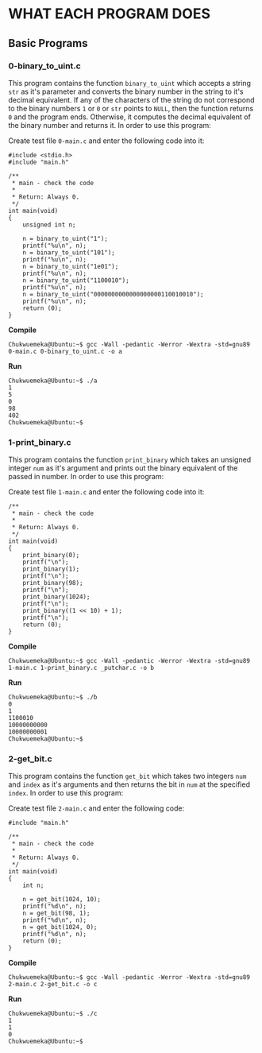 # WHAT EACH PROGRAM DOES

## Basic Programs

### 0-binary_to_uint.c
This program contains the function `binary_to_uint` which accepts a string `str` as it's parameter and converts the binary number in the string to it's decimal equivalent. If any of the characters of the string do not correspond to the binary numbers `1` or `0` or `str` points to `NULL`, then the function returns `0` and the program ends. Otherwise, it computes the decimal equivalent of the binary number and returns it. In order to use this program:

Create test file `0-main.c` and enter the following code into it:
```
#include <stdio.h>
#include "main.h"

/**
 * main - check the code
 *
 * Return: Always 0.
 */
int main(void)
{
    unsigned int n;

    n = binary_to_uint("1");
    printf("%u\n", n);
    n = binary_to_uint("101");
    printf("%u\n", n);
    n = binary_to_uint("1e01");
    printf("%u\n", n);
    n = binary_to_uint("1100010");
    printf("%u\n", n);
    n = binary_to_uint("0000000000000000000110010010");
    printf("%u\n", n);
    return (0);
}
```
**Compile**
```
Chukwuemeka@Ubuntu:~$ gcc -Wall -pedantic -Werror -Wextra -std=gnu89 0-main.c 0-binary_to_uint.c -o a
``` 
**Run**
```
Chukwuemeka@Ubuntu:~$ ./a 
1
5
0
98
402
Chukwuemeka@Ubuntu:~$ 
```

### 1-print_binary.c
This program contains the function `print_binary` which takes an unsigned integer `num` as it's argument and prints out the binary equivalent of the passed in number. In order to use this program:

Create test file `1-main.c` and enter the following code into it:
```
/**
 * main - check the code
 *
 * Return: Always 0.
 */
int main(void)
{
    print_binary(0);
    printf("\n");
    print_binary(1);
    printf("\n");
    print_binary(98);
    printf("\n");
    print_binary(1024);
    printf("\n");
    print_binary((1 << 10) + 1);
    printf("\n");
    return (0);
}
```
**Compile**
```
Chukwuemeka@Ubuntu:~$ gcc -Wall -pedantic -Werror -Wextra -std=gnu89 1-main.c 1-print_binary.c _putchar.c -o b
```
**Run**
```
Chukwuemeka@Ubuntu:~$ ./b 
0
1
1100010
10000000000
10000000001
Chukwuemeka@Ubuntu:~$ 
```

### 2-get_bit.c
This program contains the function `get_bit` which takes two integers `num` and `index` as it's arguments and then returns the bit in `num` at the specified `index`. In order to use this program:

Create test file `2-main.c` and enter the following code:
```
#include "main.h"

/**
 * main - check the code
 *
 * Return: Always 0.
 */
int main(void)
{
    int n;

    n = get_bit(1024, 10);
    printf("%d\n", n);
    n = get_bit(98, 1);
    printf("%d\n", n);
    n = get_bit(1024, 0);
    printf("%d\n", n);
    return (0);
}
```
**Compile**
```
Chukwuemeka@Ubuntu:~$ gcc -Wall -pedantic -Werror -Wextra -std=gnu89 2-main.c 2-get_bit.c -o c  
```
**Run**
```
Chukwuemeka@Ubuntu:~$ ./c
1
1
0
Chukwuemeka@Ubuntu:~$ 
```












